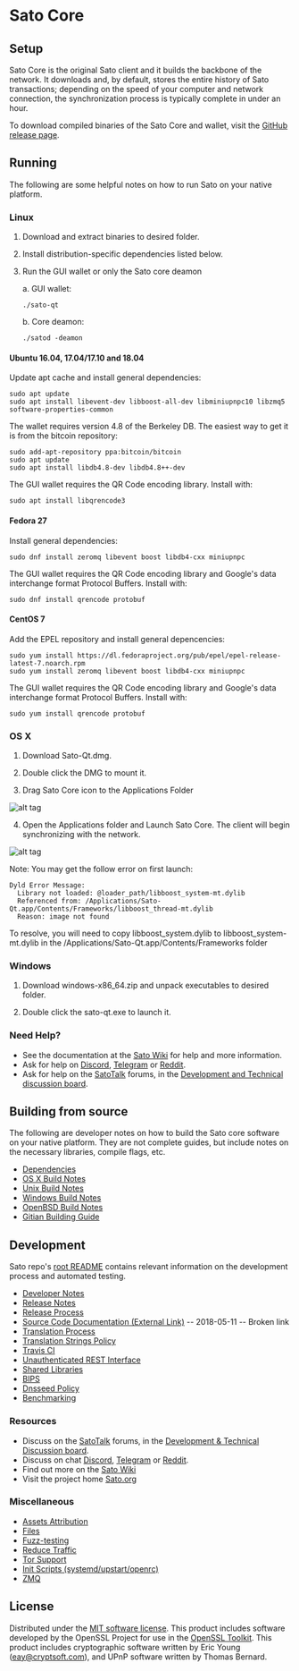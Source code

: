 Sato Core
==============

Setup
---------------------
Sato Core is the original Sato client and it builds the backbone of the network. It downloads and, by default, stores the entire history of Sato transactions; depending on the speed of your computer and network connection, the synchronization process is typically complete in under an hour.

To download compiled binaries of the Sato Core and wallet, visit the [GitHub release page](https://github.com/SatoProject/Sato/releases).

Running
---------------------
The following are some helpful notes on how to run Sato on your native platform.

### Linux

1) Download and extract binaries to desired folder.

2) Install distribution-specific dependencies listed below.

3) Run the GUI wallet or only the Sato core deamon

   a. GUI wallet:
   
   `./sato-qt`

   b. Core deamon:
   
   `./satod -deamon`

#### Ubuntu 16.04, 17.04/17.10 and 18.04

Update apt cache and install general dependencies:

```
sudo apt update
sudo apt install libevent-dev libboost-all-dev libminiupnpc10 libzmq5 software-properties-common
```

The wallet requires version 4.8 of the Berkeley DB. The easiest way to get it is from the bitcoin repository: 

```
sudo add-apt-repository ppa:bitcoin/bitcoin
sudo apt update
sudo apt install libdb4.8-dev libdb4.8++-dev
```

The GUI wallet requires the QR Code encoding library. Install with:

`sudo apt install libqrencode3`

#### Fedora 27

Install general dependencies:

`sudo dnf install zeromq libevent boost libdb4-cxx miniupnpc`

The GUI wallet requires the QR Code encoding library and Google's data interchange format Protocol Buffers. Install with:

`sudo dnf install qrencode protobuf`

#### CentOS 7

Add the EPEL repository and install general depencencies:

```
sudo yum install https://dl.fedoraproject.org/pub/epel/epel-release-latest-7.noarch.rpm
sudo yum install zeromq libevent boost libdb4-cxx miniupnpc
```

The GUI wallet requires the QR Code encoding library and Google's data interchange format Protocol Buffers. Install with:

`sudo yum install qrencode protobuf`

### OS X

1) Download Sato-Qt.dmg.

2) Double click the DMG to mount it. 

3) Drag Sato Core icon to the Applications Folder

![alt tag](https://i.imgur.com/GLhBFUV.png)

4) Open the Applications folder and Launch Sato Core. The client will begin synchronizing with the network.

![alt tag](https://i.imgur.com/v3962qo.png)

Note: You may get the follow error on first launch:
```
Dyld Error Message:
  Library not loaded: @loader_path/libboost_system-mt.dylib
  Referenced from: /Applications/Sato-Qt.app/Contents/Frameworks/libboost_thread-mt.dylib
  Reason: image not found
```
To resolve, you will need to copy libboost_system.dylib to libboost_system-mt.dylib in the /Applications/Sato-Qt.app/Contents/Frameworks folder

### Windows

1) Download windows-x86_64.zip and unpack executables to desired folder.

2) Double click the sato-qt.exe to launch it.

### Need Help?

- See the documentation at the [Sato Wiki](https://sato.wiki/wiki/Sato_Wiki)
for help and more information.
- Ask for help on [Discord](https://discord.gg/DUkcBst), [Telegram](https://t.me/SatoDev) or [Reddit](https://www.reddit.com/r/Sato/).
- Ask for help on the [SatoTalk](https://www.satotalk.org/) forums, in the [Development and Technical discussion board](https://www.satotalk.org/?forum=661517).

Building from source
---------------------
The following are developer notes on how to build the Sato core software on your native platform. They are not complete guides, but include notes on the necessary libraries, compile flags, etc.

- [Dependencies](https://github.com/SatoProject/Sato/tree/master/doc/dependencies.md)
- [OS X Build Notes](https://github.com/SatoProject/Sato/tree/master/doc/build-osx.md)
- [Unix Build Notes](https://github.com/SatoProject/Sato/tree/master/doc/build-unix.md)
- [Windows Build Notes](https://github.com/SatoProject/Sato/tree/master/doc/build-windows.md)
- [OpenBSD Build Notes](https://github.com/SatoProject/Sato/tree/master/doc/build-openbsd.md)
- [Gitian Building Guide](https://github.com/SatoProject/Sato/tree/master/doc/gitian-building.md)

Development
---------------------
Sato repo's [root README](https://github.com/SatoProject/Sato/blob/master/README.md) contains relevant information on the development process and automated testing.

- [Developer Notes](https://github.com/SatoProject/Sato/blob/master/doc/developer-notes.md)
- [Release Notes](https://github.com/SatoProject/Sato/blob/master/doc/release-notes.md)
- [Release Process](https://github.com/SatoProject/Sato/blob/master/doc/release-process.md)
- [Source Code Documentation (External Link)](https://dev.visucore.com/sato/doxygen/) -- 2018-05-11 -- Broken link
- [Translation Process](https://github.com/SatoProject/Sato/blob/master/doc/translation_process.md)
- [Translation Strings Policy](https://github.com/SatoProject/Sato/blob/master/doc/translation_strings_policy.md)
- [Travis CI](https://github.com/SatoProject/Sato/blob/master/doc/travis-ci.md)
- [Unauthenticated REST Interface](https://github.com/SatoProject/Sato/blob/master/doc/REST-interface.md)
- [Shared Libraries](https://github.com/SatoProject/Sato/blob/master/doc/shared-libraries.md)
- [BIPS](https://github.com/SatoProject/Sato/blob/master/doc/bips.md)
- [Dnsseed Policy](https://github.com/SatoProject/Sato/blob/master/doc/dnsseed-policy.md)
- [Benchmarking](https://github.com/SatoProject/Sato/blob/master/doc/benchmarking.md)

### Resources
- Discuss on the [SatoTalk](https://www.satotalk.org/) forums, in the [Development & Technical Discussion board](https://www.satotalk.org/?forum=661517).
- Discuss on chat [Discord](https://discord.gg/DUkcBst), [Telegram](https://t.me/SatoDev) or [Reddit](https://www.reddit.com/r/Sato/).
- Find out more on the [Sato Wiki](https://sato.wiki/wiki/Sato_Wiki)
- Visit the project home [Sato.org](https://sato.org)

### Miscellaneous
- [Assets Attribution](https://github.com/SatoProject/Sato/blob/master/doc/assets-attribution.md)
- [Files](https://github.com/SatoProject/Sato/blob/master/doc/files.md)
- [Fuzz-testing](https://github.com/SatoProject/Sato/blob/master/doc/fuzzing.md)
- [Reduce Traffic](https://github.com/SatoProject/Sato/blob/master/doc/reduce-traffic.md)
- [Tor Support](https://github.com/SatoProject/Sato/blob/master/doc/tor.md)
- [Init Scripts (systemd/upstart/openrc)](https://github.com/SatoProject/Sato/blob/master/doc/init.md)
- [ZMQ](https://github.com/SatoProject/Sato/blob/master/doc/zmq.md)

License
---------------------
Distributed under the [MIT software license](https://github.com/SatoProject/Sato/blob/master/COPYING).
This product includes software developed by the OpenSSL Project for use in the [OpenSSL Toolkit](https://www.openssl.org/). This product includes
cryptographic software written by Eric Young ([eay@cryptsoft.com](mailto:eay@cryptsoft.com)), and UPnP software written by Thomas Bernard.
